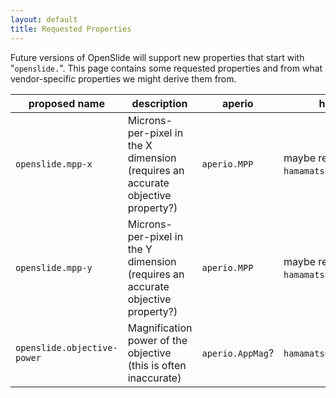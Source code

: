 ```yaml
---
layout: default
title: Requested Properties
---
```


Future versions of OpenSlide will support new properties that start
with "`openslide.`". This page contains some requested properties and
from what vendor-specific properties we might derive them from.


proposed name|description|aperio|hamamatsu|trestle|mirax|
-------------|-----------|------|---------|-------|-----|
|`openslide.mpp-x`|Microns-per-pixel in the X dimension (requires an accurate objective property?)|`aperio.MPP`|maybe related to `hamamatsu.PhysicalWidth`?|`tiff.XResolution` (note that this is a totally non-standard use of this TIFF tag|`mirax.LAYER_0_LEVEL_0_SECTION.MICROMETER_PER_PIXEL_X` (or whatever the correct layer and levels are)|
|`openslide.mpp-y`|Microns-per-pixel in the Y dimension (requires an accurate objective property?)|`aperio.MPP`|maybe related to `hamamatsu.PhysicalHeight`?|`tiff.YResolution` (see note for `tiff.XResolution`)|`mirax.LAYER_0_LEVEL_0_SECTION.MICROMETER_PER_PIXEL_Y` (or whatever the correct layer and levels are)|
|`openslide.objective-power`|Magnification power of the objective (this is often inaccurate)|`aperio.AppMag`?|`hamamatsu.SourceLens`?|`trestle.Objective Power`|`mirax.GENERAL.OBJECTIVE_MAGNIFICATION`|
